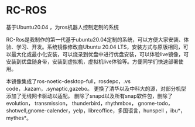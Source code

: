 # RC-ROS
基于Ubuntu20.04 ，为ros机器人控制定制的系统

RC-Ros是我制作的第一代基于ubuntu20.04定制的系统，可以方便大家安装、体验、学习、开发。系统镜像修改自Ubuntu 20.04 LTS，安装方式与原版相同，可以最大化或最小化安装，可以烧录到优盘中进行优盘安装，可以体验live镜像，可安装到优盘随身带，安装到虚拟机，虚拟机live体验等。方便同学们快速部署使用。

本镜像集成了ros-noetic-desktop-full，rosdepc，.vs code，.kazam，.synaptic,gazebo。
更换了清华以及中科大的源，对部分机型添加了无线网卡驱动以适配。
删除了snapd以及所有snap软件包，删除了evolution， transmission， thunderbird，rhythmbox， gnome-todo， shotwell,gnome-calender，yelp，libreoffice，多国语言，hunspell ，ibu*， mythes*。

